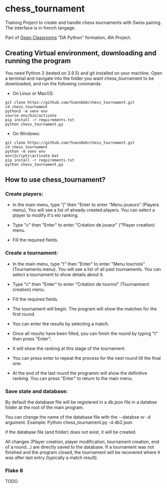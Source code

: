 # chess_tournament

Training Project to create and handle chess tournaments with Swiss pairing.
The interface is in french langage.

Part of [Open Classrooms](/https://openclassrooms.com) "DA Python" formation, 4th Project.

## Creating Virtual environment, downloading and running the program

You need Python 3 (tested on 3.9.5) and git installed on your machine. 
Open a terminal and navigate into the folder you want chess_tournament to be downloaded, and run the following commands:

* On Linux or MacOS:
```
git clone https://github.com/YoannDeb/chess_tournament.git
cd chess_tournament
python3 -m venv env
source env/bin/activate
pip install -r requirements.txt
python chess_tournament.py
```

* On Windows:
```
git clone https://github.com/YoannDeb/chess_tournament.git
cd chess_tournament
python -m venv env
env\Scripts\activate.bat
pip install -r requirements.txt
python chess_tournament.py
```

## How to use chess_tournament?
### Create players:

- In the main menu, type "j" then "Enter to enter "Menu joueurs" (Players menu).
You will see a list of already created players. You can select a player to modify it's elo ranking.

- Type "c" then "Enter" to enter "Création de joueur" ("Player creation) menu.

- Fill the required fields.

### Create a tournament:

- In the main menu, type "t" then "Enter" to enter "Menu tournois" (Tournaments menu).
You will see a list of all past tournaments. You can select a tournament to show details about it.

- Type "c" then "Enter" to enter "Création de tournoi" (Tournamnent creation) menu.

- Fill the required fields.

- The tournament will begin. The program will show the matches for the first round.

- You can enter the results by selecting a match.

- Once all results have been filled, you can finish the round by typing "t" then press "Enter".

- It will show the ranking at this stage of the tournament.

- You can press enter to repeat the process for the next round till the final one.

- At the end of the last round the programm will show the definitive ranking.
You can press "Enter" to return to the main menu.

### Save state and database:
 
By default the database file will be registered in a db.json file in a databse folder at the root of the main program.

You can change the name of the database file with the --databse or -d argument.
Example: Python chess_tournament.py -d db2.json

if the database file (and folder) does not exist, it will be created.

All changes (Player creation, player modification, tournament creation, end of a round...) are directly saved to the database.
If a tournament was not finished and the program closed, the tournament will be recovered where it was after last entry (typically a match result).

### Flake 8
TODO
